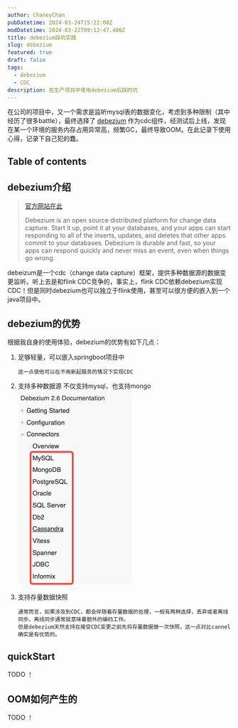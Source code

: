 ```yaml
---
author: ChaneyChan
pubDatetime: 2024-03-24T15:22:00Z
modDatetime: 2024-03-22T09:12:47.400Z
title: debezium踩坑实践
slug: debezium
featured: true
draft: false
tags:
  - debezium
  - CDC
description: 在生产项目中使用debezium后踩的坑
---
```


在公司的项目中，又一个需求是监听mysql表的数据变化，考虑到多种限制（其中经历了很多battle），最终选择了 [debezium](https://github.com/debezium/debezium) 作为cdc组件，经测试后上线，发现在某一个环境的服务内存占用异常高，频繁GC，最终导致OOM。在此记录下使用心得，记录下自己犯的蠢。

## Table of contents

## debezium介绍

> [官方网站在此](https://debezium.io/)
>
> Debezium is an open source distributed platform for change data capture. Start it up, point it at your databases, and your apps can start responding to all of the inserts, updates, and deletes that other apps commit to your databases. Debezium is durable and fast, so your apps can respond quickly and never miss an event, even when things go wrong.

debeizum是一个cdc（change data capture）框架，提供多种数据源的数据变更监听。听上去是和flink CDC竞争的，事实上，flink CDC依赖debezium实现CDC！但是同时debezium也可以独立于flink使用，甚至可以很方便的嵌入到一个java项目中。

## debezium的优势

根据我自身的使用体验，debezium的优势有如下几点：

1.  足够轻量，可以嵌入springboot项目中

        这一点使他可以在不用新起服务的情况下实现CDC

2.  支持多种数据源
        不仅支持mysql，也支持mongo
    ![alt text](../../../assets/images/debezium支持的数据源.png)
3.  支持存量数据快照

        通常而言，如果涉及到CDC，都会伴随着存量数据的处理，一般有两种选择，丢弃或者离线同步。离线同步通常就意味着额外的编码工作。
        但是debezium天然支持在接受CDC变更之前先将存量数据做一次快照，这一点对比cannel确实是有优势的。

## quickStart

TODO ！

## OOM如何产生的

TODO ！
